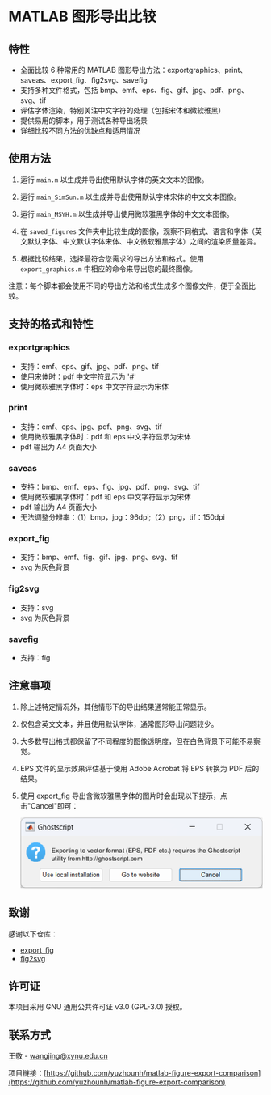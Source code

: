# MATLAB 图形导出比较

## 特性
- 全面比较 6 种常用的 MATLAB 图形导出方法：exportgraphics、print、saveas、export_fig、fig2svg、savefig
- 支持多种文件格式，包括 bmp、emf、eps、fig、gif、jpg、pdf、png、svg、tif
- 评估字体渲染，特别关注中文字符的处理（包括宋体和微软雅黑）
- 提供易用的脚本，用于测试各种导出场景
- 详细比较不同方法的优缺点和适用情况

## 使用方法

1. 运行 `main.m` 以生成并导出使用默认字体的英文文本的图像。

2. 运行 `main_SimSun.m` 以生成并导出使用默认字体宋体的中文文本图像。

3. 运行 `main_MSYH.m` 以生成并导出使用微软雅黑字体的中文文本图像。

4. 在 `saved_figures` 文件夹中比较生成的图像，观察不同格式、语言和字体（英文默认字体、中文默认字体宋体、中文微软雅黑字体）之间的渲染质量差异。

5. 根据比较结果，选择最符合您需求的导出方法和格式。使用 `export_graphics.m` 中相应的命令来导出您的最终图像。

注意：每个脚本都会使用不同的导出方法和格式生成多个图像文件，便于全面比较。

## 支持的格式和特性

### exportgraphics
- 支持：emf、eps、gif、jpg、pdf、png、tif
- 使用宋体时：pdf 中文字符显示为 '#'
- 使用微软雅黑字体时：eps 中文字符显示为宋体

### print
- 支持：emf、eps、jpg、pdf、png、svg、tif
- 使用微软雅黑字体时：pdf 和 eps 中文字符显示为宋体
- pdf 输出为 A4 页面大小
  
### saveas
- 支持：bmp、emf、eps、fig、jpg、pdf、png、svg、tif
- 使用微软雅黑字体时：pdf 和 eps 中文字符显示为宋体
- pdf 输出为 A4 页面大小
- 无法调整分辨率：（1）bmp，jpg：96dpi;（2）png，tif：150dpi
  
### export_fig
- 支持：bmp、emf、fig、gif、jpg、png、svg、tif
- svg 为灰色背景

### fig2svg
- 支持：svg
- svg 为灰色背景

### savefig
- 支持：fig

## 注意事项

1. 除上述特定情况外，其他情形下的导出结果通常能正常显示。
2. 仅包含英文文本，并且使用默认字体，通常图形导出问题较少。
3. 大多数导出格式都保留了不同程度的图像透明度，但在白色背景下可能不易察觉。
4. EPS 文件的显示效果评估基于使用 Adobe Acrobat 将 EPS 转换为 PDF 后的结果。
5. 使用 export_fig 导出含微软雅黑字体的图片时会出现以下提示，点击"Cancel"即可：

   <p>
     <img src="./GhostscriptWarning.png" alt="Ghostscript Warning">
   </p>

## 致谢

感谢以下仓库：
- [export_fig](https://github.com/altmany/export_fig)
- [fig2svg](https://github.com/kupiqu/fig2svg)

## 许可证

本项目采用 GNU 通用公共许可证 v3.0 (GPL-3.0) 授权。

## 联系方式

王敬 - wangjing@xynu.edu.cn

项目链接：[https://github.com/yuzhounh/matlab-figure-export-comparison](https://github.com/yuzhounh/matlab-figure-export-comparison)
